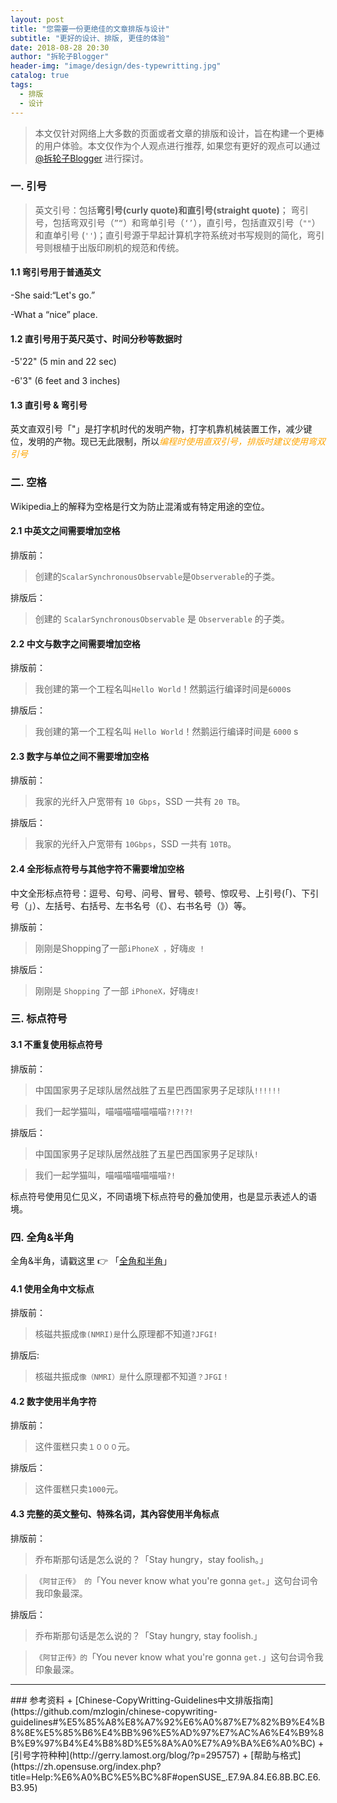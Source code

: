 ```yaml
---
layout: post
title: "您需要一份更绝佳的文章排版与设计"
subtitle: "更好的设计、排版, 更佳的体验"
date: 2018-08-28 20:30
author: "拆轮子Blogger"
header-img: "image/design/des-typewritting.jpg"
catalog: true
tags:
  - 排版
  - 设计
---
```



>本文仅针对网络上大多数的页面或者文章的排版和设计，旨在构建一个更棒的用户体验。本文仅作为个人观点进行推荐, 如果您有更好的观点可以通过 <a href="mailto:robbieiann@gmail.com">@拆轮子Blogger</a> 进行探讨。

### 一. 引号

>英文引号：包括**弯引号(curly quote)**和**直引号(straight quote)**； 弯引号，包括弯双引号（`”“`）和弯单引号（`‘’`），直引号，包括直双引号（`""`）和直单引号 (`''`)；直引号源于早起计算机字符系统对书写规则的简化，弯引号则根植于出版印刷机的规范和传统。

#### 1.1 弯引号用于普通英文
-She said:“Let's go.”

-What a “nice” place.

#### 1.2 直引号用于英尺英寸、时间分秒等数据时
-5'22" (5 min and 22 sec)

-6'3" (6 feet and 3 inches)

#### 1.3 直引号 & 弯引号
英文直双引号「"」是打字机时代的发明产物，打字机靠机械装置工作，减少键位，发明的产物。现已无此限制，所以<span style="color:orange">*编程时使用直双引号，排版时建议使用弯双引号*</span>

### 二. 空格
Wikipedia上的解释为空格是行文为防止混淆或有特定用途的空位。

#### 2.1 中英文之间需要增加空格
排版前：
> 创建的`ScalarSynchronousObservable`是`Observerable`的子类。

排版后：
> 创建的 `ScalarSynchronousObservable` 是 `Observerable` 的子类。

#### 2.2 中文与数字之间需要增加空格
排版前：
>我创建的第一个工程名叫`Hello World`！然鹅运行编译时间是`6000`s

排版后：
>我创建的第一个工程名叫 `Hello World`！然鹅运行编译时间是 `6000` s

#### 2.3 数字与单位之间不需要增加空格
排版前：
>我家的光纤入户宽带有 `10 Gbps`，SSD 一共有 `20 TB`。

排版后：
>我家的光纤入户宽带有 `10Gbps`，SSD 一共有 `10TB`。

#### 2.4 全形标点符号与其他字符不需要增加空格
中文全形标点符号：逗号、句号、问号、冒号、顿号、惊叹号、上引号(「)、下引号（」）、左括号、右括号、左书名号（《）、右书名号（》）等。

排版前：
>刚刚是Shopping了一部`iPhoneX ，`好嗨`皮 !`

排版后：
>刚刚是 `Shopping` 了一部 `iPhoneX，`好嗨`皮!`

### 三. 标点符号
#### 3.1 不重复使用标点符号

排版前：
>中国国家男子足球队居然战胜了五星巴西国家男子足球队`!!!!!!`

>我们一起学猫叫，喵喵喵喵喵喵喵`?!?!?!`

排版后：
>中国国家男子足球队居然战胜了五星巴西国家男子足球队`!`

>我们一起学猫叫，喵喵喵喵喵喵喵`?!`

标点符号使用见仁见义，不同语境下标点符号的叠加使用，也是显示表述人的语境。

### 四. 全角&半角
全角&半角，请戳这里 👉 「[全角和半角](https://zh.wikipedia.org/wiki/%E5%85%A8%E5%BD%A2%E5%92%8C%E5%8D%8A%E5%BD%A2)」

#### 4.1 使用全角中文标点

排版前：
>核磁共振成`像(NMRI)是`什么原理都不知道`?JFGI!`

排版后:
>核磁共振成`像（NMRI）是`什么原理都不知道`？JFGI！`

#### 4.2 数字使用半角字符

排版前：
>这件蛋糕只卖` １０００ `元。

排版后：
>这件蛋糕只卖` 1000 `元。

#### 4.3 完整的英文整句、特殊名词，其內容使用半角标点

排版前：

>乔布斯那句话是怎么说的？「Stay hungry，stay foolish。」

>`《阿甘正传》 的`「You never know what you're gonna `get。`」这句台词令我印象最深。

排版后：

>乔布斯那句话是怎么说的？「Stay hungry, stay foolish.」

>`《阿甘正传》的`「You never know what you're gonna `get.`」这句台词令我印象最深。




<hr/>
### 参考资料
+ [Chinese-CopyWritting-Guidelines中文排版指南](https://github.com/mzlogin/chinese-copywriting-guidelines#%E5%85%A8%E8%A7%92%E6%A0%87%E7%82%B9%E4%B8%8E%E5%85%B6%E4%BB%96%E5%AD%97%E7%AC%A6%E4%B9%8B%E9%97%B4%E4%B8%8D%E5%8A%A0%E7%A9%BA%E6%A0%BC)
+ [引号字符种种](http://gerry.lamost.org/blog/?p=295757)
+ [帮助与格式](https://zh.opensuse.org/index.php?title=Help:%E6%A0%BC%E5%BC%8F#openSUSE_.E7.9A.84.E6.8B.BC.E6.B3.95)
